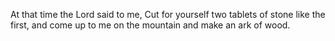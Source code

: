 At that time the Lord said to me, Cut for yourself two tablets of stone like the first, and come up to me on the mountain and make an ark of wood.
